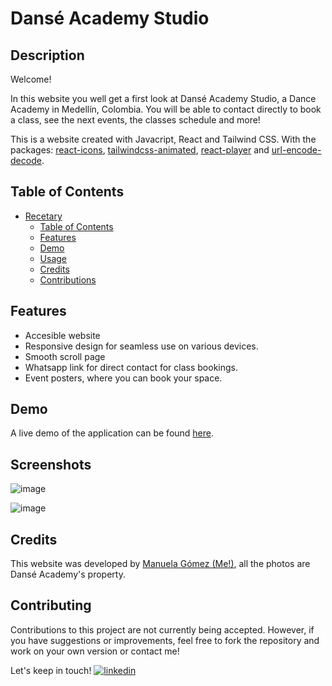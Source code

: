 # Dansé Academy Studio

## Description

Welcome! 

In this website you well get a first look at Dansé Academy Studio, a Dance Academy in Medellín, Colombia. You will be able to contact directly to book a class, see the next events, the classes schedule and more!

This is a website created with Javacript, React and Tailwind CSS. With the packages: [react-icons](https://react-icons.github.io/react-icons/), [tailwindcss-animated](https://www.tailwindcss-animated.com/), [react-player](https://github.com/cookpete/react-player) and [url-encode-decode](https://github.com/tiaanduplessis/url-encode-decode#readme).


## Table of Contents

- [Recetary](#Recetary)
  - [Table of Contents](#table-of-contents)
  - [Features](#features)
  - [Demo](#demo)
  - [Usage](#usage)
  - [Credits](#credits)
  - [Contributions](#contributions)

## Features

- Accesible website
- Responsive design for seamless use on various devices.
- Smooth scroll page
- Whatsapp link for direct contact for class bookings.
- Event posters, where you can book your space.

## Demo

A live demo of the application can be found [here](https://danse-academy.vercel.app/).

## Screenshots

![image](https://github.com/manugomz/Danse_Academy/assets/63323926/2db05920-a56a-4fa1-b115-a95d36a745fa)


![image](https://github.com/manugomz/Danse_Academy/assets/63323926/78d2cf2d-9fce-4043-ba5e-7a42ab8980d8)



## Credits

This website was developed by [Manuela Gómez (Me!)](https://github.com/manugomz), all the photos are Dansé Academy's property.

## Contributing
Contributions to this project are not currently being accepted. However, if you have suggestions or improvements, feel free to fork the repository and work on your own version or contact me!


Let's keep in touch!
[![linkedin](https://img.shields.io/badge/linkedin-0A66C2?style=for-the-badge&logo=linkedin&logoColor=white)](https://www.linkedin.com/in/manuela-gomez-estrada/)
